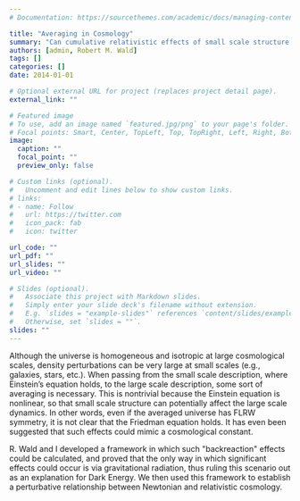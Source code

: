 ```yaml
---
# Documentation: https://sourcethemes.com/academic/docs/managing-content/

title: "Averaging in Cosmology"
summary: "Can cumulative relativistic effects of small scale structure mimic Dark Energy?"
authors: [admin, Robert M. Wald]
tags: []
categories: []
date: 2014-01-01

# Optional external URL for project (replaces project detail page).
external_link: ""

# Featured image
# To use, add an image named `featured.jpg/png` to your page's folder.
# Focal points: Smart, Center, TopLeft, Top, TopRight, Left, Right, BottomLeft, Bottom, BottomRight.
image:
  caption: ""
  focal_point: ""
  preview_only: false

# Custom links (optional).
#   Uncomment and edit lines below to show custom links.
# links:
# - name: Follow
#   url: https://twitter.com
#   icon_pack: fab
#   icon: twitter

url_code: ""
url_pdf: ""
url_slides: ""
url_video: ""

# Slides (optional).
#   Associate this project with Markdown slides.
#   Simply enter your slide deck's filename without extension.
#   E.g. `slides = "example-slides"` references `content/slides/example-slides.md`.
#   Otherwise, set `slides = ""`.
slides: ""
---
```

Although the universe is homogeneous and isotropic at large cosmological scales, density perturbations can be very large at small scales (e.g., galaxies, stars, etc.).  When passing from the small scale description, where Einstein’s equation holds, to the large scale description, some sort of averaging is necessary. This is nontrivial because the Einstein equation is nonlinear, so that small scale structure can potentially affect the large scale dynamics. In other words, even if the averaged universe has FLRW symmetry, it is not clear that the Friedman equation holds.  It has even been suggested that such effects could mimic a cosmological constant.

R. Wald and I developed a framework in which such "backreaction" effects could be calculated, and proved that the only way in which significant effects could occur is via gravitational radiation, thus ruling this scenario out as an explanation for Dark Energy.  We then used this framework to establish a perturbative relationship between Newtonian and relativistic cosmology.
